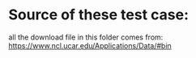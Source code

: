 # Source of these test case:
all the download file in this folder comes from:
https://www.ncl.ucar.edu/Applications/Data/#bin